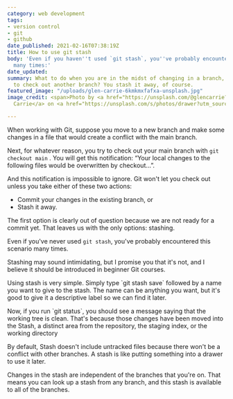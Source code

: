 ```yaml
---
category: web development
tags:
- version control
- git
- github
date_published: 2021-02-16T07:38:19Z
title: How to use git stash
body: 'Even if you haven''t used `git stash`, you''ve probably encountered this scenario
  many times:'
date_updated: 
summary: What to do when you are in the midst of changing in a branch, and you want
  to check out another branch? You stash it away, of course.
featured_image: "/uploads/glen-carrie-6kmkmxfafxa-unsplash.jpg"
image_credit: <span>Photo by <a href="https://unsplash.com/@glencarrie?utm_source=unsplash&amp;utm_medium=referral&amp;utm_content=creditCopyText">Glen
  Carrie</a> on <a href="https://unsplash.com/s/photos/drawer?utm_source=unsplash&amp;utm_medium=referral&amp;utm_content=creditCopyText">Unsplash</a></span>

---
```

When working with Git, suppose you move to a new branch and make some changes in a file that would create a conflict with the main branch.

Next, for whatever reason, you try to check out your main branch with `git checkout main` . You will get this notification: “Your local changes to the following files would be overwritten by checkout…”.

And this notification is impossible to ignore. Git won't let you check out unless you take either of these two actions:

* Commit your changes in the existing branch, or
* Stash it away.

The first option is clearly out of question because we are not ready for a commit yet. That leaves us with the only options: stashing.

Even if you've never used `git stash`, you've probably encountered this scenario many times.

Stashing may sound intimidating, but I promise you that it's not, and I believe it should be introduced in beginner Git courses. 

Using stash is very simple. Simply type \`git stash save\` followed by a name you want to give to the stash. The name can be anything you want, but it's good to give it a descriptive label so we can find it later.

Now, if you run \`git status\`, you should see a message saying that the working tree is clean. That's because those changes have been moved into the Stash, a distinct area from the repository, the staging index, or the working directory

By default, Stash doesn't include untracked files because there won't be a conflict with other branches. A stash is like putting something into a drawer to use it later.

Changes in the stash are independent of the branches that you're on. That means you can look up a stash from any branch, and this stash is available to all of the branches.